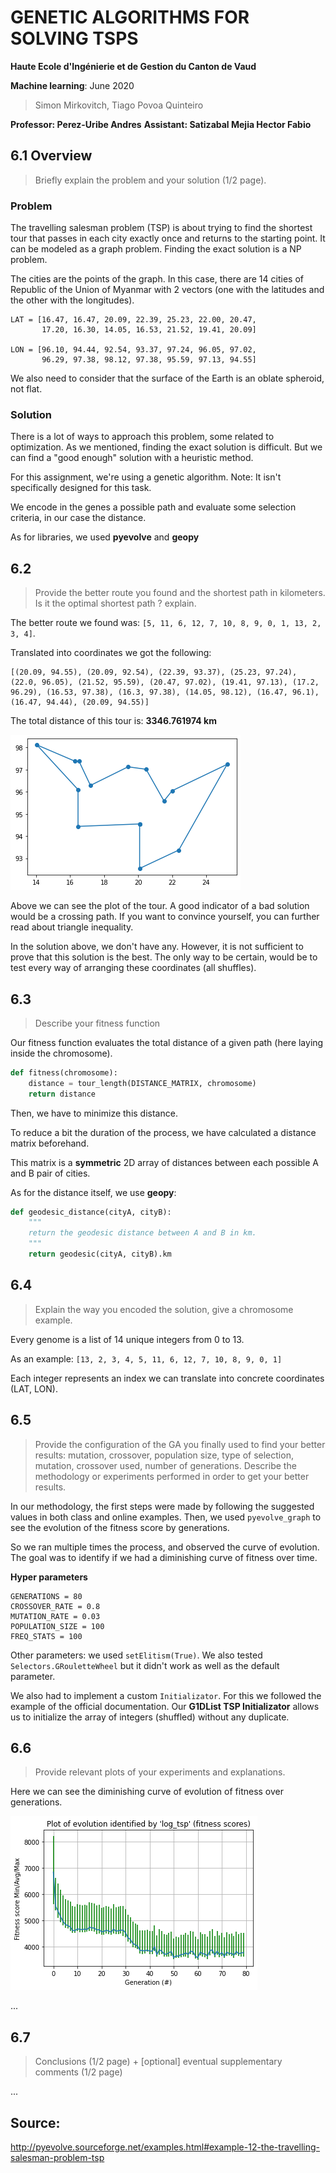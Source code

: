 #  GENETIC ALGORITHMS FOR SOLVING TSPS

**Haute Ecole d'Ingénierie et de Gestion du Canton de Vaud**

**Machine learning**: June 2020

> Simon Mirkovitch, Tiago Povoa Quinteiro

**Professor: Perez-Uribe Andres**
**Assistant: Satizabal Mejia Hector Fabio**

## 6.1 Overview

> Briefly explain the problem and your solution (1/2 page).

### Problem

The travelling salesman problem (TSP) is about trying to find the shortest tour that passes in each city exactly once and returns to the starting point. It can be modeled as a graph problem. Finding the exact solution is a NP problem.

The cities are the points of the graph. In this case, there are 14 cities of Republic of the Union of Myanmar with 2 vectors (one with the latitudes and the other with the longitudes). 

```
LAT = [16.47, 16.47, 20.09, 22.39, 25.23, 22.00, 20.47, 
       17.20, 16.30, 14.05, 16.53, 21.52, 19.41, 20.09]

LON = [96.10, 94.44, 92.54, 93.37, 97.24, 96.05, 97.02, 
       96.29, 97.38, 98.12, 97.38, 95.59, 97.13, 94.55]
```

We also need to consider that the surface of the Earth is an oblate spheroid, not flat. 

### Solution

There is a lot of ways to approach this problem, some related to optimization. As we mentioned, finding the exact solution is difficult. But we can find a "good enough" solution with a heuristic method.

For this assignment, we're using a genetic algorithm. Note: It isn't specifically designed for this task.

We encode in the genes a possible path and evaluate some selection criteria, in our case the distance.

As for libraries, we used **pyevolve** and **geopy**

## 6.2 

> Provide the better route you found and the shortest path in kilometers. Is it the optimal shortest path ? explain.

The better route we found was: `[5, 11, 6, 12, 7, 10, 8, 9, 0, 1, 13, 2, 3, 4]`. 

Translated into coordinates we got the following:

```
[(20.09, 94.55), (20.09, 92.54), (22.39, 93.37), (25.23, 97.24), (22.0, 96.05), (21.52, 95.59), (20.47, 97.02), (19.41, 97.13), (17.2, 96.29), (16.53, 97.38), (16.3, 97.38), (14.05, 98.12), (16.47, 96.1), (16.47, 94.44), (20.09, 94.55)]
```

The total distance of this tour is: **3346.761974 km**

![1](./img/1.png)

Above we can see the plot of the tour. A good indicator of a bad solution would be a crossing path. If you want to convince yourself, you can further read about triangle inequality. 

In the solution above, we don't have any. However, it is not sufficient to prove that this solution is the best. The only way to be certain, would be to test every way of arranging  these coordinates (all shuffles).

## 6.3

> Describe your fitness function

Our fitness function evaluates the total distance of a given path (here laying inside the chromosome).

```python
def fitness(chromosome):
    distance = tour_length(DISTANCE_MATRIX, chromosome)
    return distance
```

Then, we have to minimize this distance.

To reduce a bit the duration of the process, we have calculated a distance matrix beforehand. 

This matrix is a **symmetric** 2D array of distances between each possible A and B pair of cities.

As for the distance itself, we use **geopy**:

```python
def geodesic_distance(cityA, cityB):
    """
    return the geodesic distance between A and B in km.
    """
    return geodesic(cityA, cityB).km
```

## 6.4

> Explain the way you encoded the solution, give a chromosome example.

Every genome is a list of 14 unique integers from 0 to 13.

As an example: `[13, 2, 3, 4, 5, 11, 6, 12, 7, 10, 8, 9, 0, 1]`

Each integer represents an index we can translate into concrete coordinates (LAT, LON).

## 6.5

> Provide the configuration of the GA you finally used to find your better results: mutation, crossover, population size, type of selection, mutation, crossover used, number of generations. Describe the methodology or experiments performed in order to get your better results.

In our methodology, the first steps were made by following the suggested values in both class and online examples. Then, we used `pyevolve_graph` to see the evolution of the fitness score by generations.

So we ran multiple times the process, and observed the curve of evolution. The goal was to identify if we had a diminishing curve of fitness over time. 

**Hyper parameters**

```GENERATIONS = 200
GENERATIONS = 80
CROSSOVER_RATE = 0.8
MUTATION_RATE = 0.03 
POPULATION_SIZE = 100
FREQ_STATS = 100
```

Other parameters: we used `setElitism(True)`. We also tested `Selectors.GRouletteWheel` but it didn't work as well as the default parameter.

We also had to implement a custom `Initializator`. For this we followed the example of the official documentation. Our **G1DList TSP Initializator** allows us to initialize the array of integers (shuffled) without any duplicate.

## 6.6

> Provide relevant plots of your experiments and explanations.

Here we can see the diminishing curve of evolution of fitness over generations.

![6](./img/6.png)

...



## 6.7

> Conclusions (1/2 page) + [optional] eventual supplementary comments (1/2 page) 

...

## Source:

http://pyevolve.sourceforge.net/examples.html#example-12-the-travelling-salesman-problem-tsp

